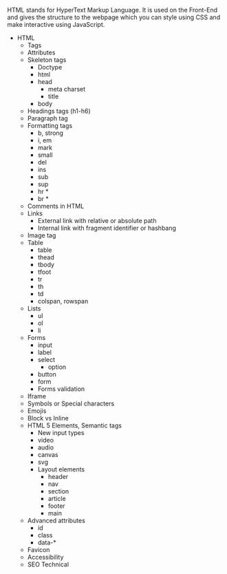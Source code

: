HTML stands for HyperText Markup Language. It is used on the Front-End and gives the structure to the webpage which you can style using CSS and make interactive using JavaScript.

- HTML
  - Tags
  - Attributes
  - Skeleton tags
    - Doctype
    - html 
    - head
        - meta charset
        - title
    - body
  - Headings tags (h1-h6)
  - Paragraph tag
  - Formatting tags 
    - b, strong
    - i, em
    - mark
    - small
    - del
    - ins
    - sub
    - sup
    - hr *
    - br *
  - Comments in HTML
  - Links 
    - External link with relative or absolute path
    - Internal link with fragment identifier or hashbang 
  - Image tag
  - Table 
    - table 
    - thead
    - tbody
    - tfoot
    - tr
    - th
    - td
    - colspan, rowspan
  - Lists
    - ul
    - ol
    - li
  - Forms
    - input
    - label
    - select
      - option
    - button
    - form
    - Forms validation
  - Iframe
  - Symbols or Special characters
  - Emojis
  - Block vs Inline
  - HTML 5 Elements, Semantic tags
    - New input types
    - video
    - audio
    - canvas
    - svg
    - Layout elements
      - header
      - nav
      - section
      - article
      - footer 
      - main
  - Advanced attributes
    - id
    - class
    - data-* 
  - Favicon
  - Accessibility
  - SEO Technical 